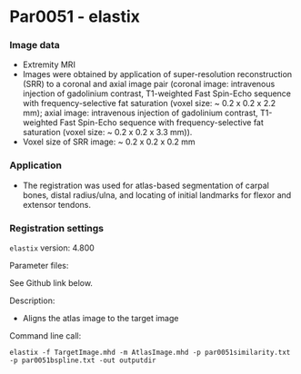 # Par0051 - elastix

###  Image data

* Extremity MRI
* Images were obtained by application of super-resolution reconstruction (SRR) to a coronal and axial image pair (coronal image: intravenous injection of gadolinium contrast, T1-weighted Fast Spin-Echo sequence with frequency-selective fat saturation (voxel size: ~ 0.2 x 0.2 x 2.2 mm); axial image: intravenous injection of gadolinium contrast, T1-weighted Fast Spin-Echo sequence with frequency-selective fat saturation (voxel size: ~ 0.2 x 0.2 x 3.3 mm)).
* Voxel size of SRR image: ~ 0.2 x 0.2 x 0.2 mm

###  Application

* The registration was used for atlas-based segmentation of carpal bones, distal radius/ulna, and locating of initial landmarks for flexor and extensor tendons.

###  Registration settings

`elastix` version: 4.800

Parameter files:

See Github link below.

Description:

* Aligns the atlas image to the target image

Command line call:


    elastix -f TargetImage.mhd -m AtlasImage.mhd -p par0051similarity.txt -p par0051bspline.txt -out outputdir

